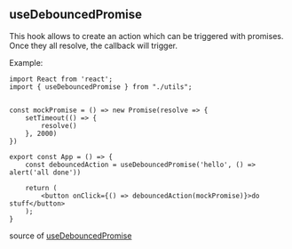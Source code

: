 ## useDebouncedPromise

This hook allows to create an action which can be triggered with promises. Once they all resolve, the callback will trigger.

Example: 

```
import React from 'react';
import { useDebouncedPromise } from "./utils";


const mockPromise = () => new Promise(resolve => {
    setTimeout(() => {
        resolve()
    }, 2000)
})

export const App = () => {
    const debouncedAction = useDebouncedPromise('hello', () => alert('all done'))

    return (
        <button onClick={() => debouncedAction(mockPromise)}>do stuff</button>
    );
}
```

source of [useDebouncedPromise](https://github.com/adamgajzlerowicz/useDebouncedPromise/blob/master/src/utils.tsx)
